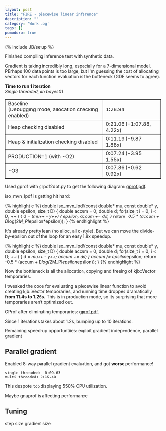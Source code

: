 ```yaml
---
layout: post
title: "FIRE - piecewise linear inference"
description: ""
category: 'Work Log'
tags: []
pomodoro: true
---
```

{% include JB/setup %}

Finished compiling inference test with synthetic data.  

Gradient is taking incredibly long, especially for a 7-dimensional model.  PErhaps 100 data points is too large, but I'm guessing the cost of allocating vectors for each function evaluation is the botteneck (GDB seems to agree).  

<div>
<strong>Time to run 1 iteration</strong><br/>
<em>Single threaded, on bayes01</em>
<table border="1">
<tr>
<td>Baseline <br/>
(Debugging mode, allocation checking enabled)</td>
<td>
1:28.94
</td>
</tr>
<tr>
<td>Heap checking disabled
</td>
<td>
0:21.06 (-1:07.88, 4.22x)
</td>
<tr>
<td>Heap & initialization checking disabled
</td>
<td>
0:11.19 (-9.87 1.88x)
</td>
</tr>
<tr>
<td>PRODUCTION=1 (with -O2)
</td>
<td>
0:07.24 (-3.95 1.55x)
</td>
</tr>
<tr>
<td>-O3
</td>
<td>
0:07.86 (+0.62 0.92x)
</td>
</tr>
</table>


Used gprof with grpof2dot.py to get the following diagram: 
[gprof.pdf]({{site.basurl}}/img/2014-05-05-gprof_1.pdf).

iso_mvn_lpdf is getting hit hard:

{% highlight c %}
    double iso_mvn_lpdf(const double* mu, const double* y, double epsilon, size_t D)
    {
        double accum = 0;
        double d;
        for(size_t i = 0; i < D; ++i)
        {
            d = (*mu++ - *y++) / epsilon;
            accum += d*d;
        }
        return -0.5 * (accum + D*log(2*M_PI*epsilon*epsilon));
    }
{% endhighlight %}
             
It's already pretty lean (no alloc, all c-style).  But we can move the divide-by-epsilon out of the loop for an easy 1.8x speedup.
    
{% highlight c %}
    double iso_mvn_lpdf(const double* mu, const double* y, double epsilon, size_t D)
    {
        double accum = 0;
        double d;
        for(size_t i = 0; i < D; ++i)
        {
            d = *mu++ - *y++;
            accum += d*d;
        }
        accum /= epsilon*epsilon;
        return -0.5 * (accum + D*log(2*M_PI*epsilon*epsilon));
    }
{% endhighlight %}

Now the bottleneck is all the allocation, copying and freeing of kjb::Vector temporaries.  

I tweaked the code for evaluating a piecewise linear function to avoid creating kjb::Vector temporaries, and running time dropped dramatically **from 11.4s to 1.26s.**  This is in production mode, so its surprising that more temporaries aren't optimized out.

GProf after eliminating temporaries: [gprof.pdf]({{site.basurl}}/img/2014-05-05-gprof_2.pdf).

Since 1 iterations takes about 1.2s, bumping up to 10 iterations.

Remaining speed-up opportuntiies:  exploit gradient independence, parallel gradient

Parallel gradient
-------------------

Enabled 8-way parallel gradient evaluation, and got **worse** performance!

    single threaded:  0:09.63
    multi threaded: 0:15.48

This despote `top` displaying 550% CPU utilization.  

Maybe gnuprof is affecting performance

Tuning
----
step size
gradient size


